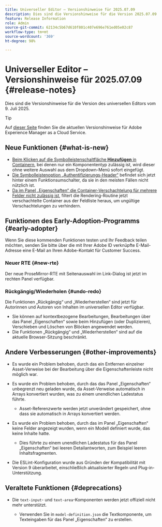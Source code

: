```yaml
---
title: Universeller Editor – Versionshinweise für 2025.07.09
description: Dies sind die Versionshinweise für die Version 2025.07.09 des universellen Editors.
feature: Release Information
role: Admin
source-git-commit: 62134c5b67d610f801c407e696e761ed05e02c87
workflow-type: tm+mt
source-wordcount: '369'
ht-degree: 98%

---
```



# Universeller Editor – Versionshinweise für 2025.07.09 {#release-notes}

Dies sind die Versionshinweise für die Version des universellen Editors vom 9. Juli 2025.

>[!TIP]
>
>Auf [dieser Seite](/help/release-notes/release-notes-cloud/release-notes-current.md) finden Sie die aktuellen Versionshinweise für Adobe Experience Manager as a Cloud Service.

## Neue Funktionen {#what-is-new}

* [Beim Klicken auf die Symbolleistenschaltfläche **Hinzufügen** in Containern](/help/sites-cloud/authoring/universal-editor/authoring.md#adding-components), bei denen nur ein Komponententyp zulässig ist, wird dieser ohne weitere Auswahl aus dem Dropdown-Menü sofort eingefügt.
* [Die Symbolleistenoption „Authentifizierungs-Header“](/help/sites-cloud/authoring/universal-editor/navigation.md#autentication-settings) befindet sich jetzt hinter einem Funktionsumschalter, da sie in den meisten Fällen nicht nützlich ist.
* [Da im Panel „Eigenschaften“ die Container-Verschachtelung für mehrere Felder nicht zulässig ist](/help/implementing/universal-editor/field-types.md#fields), filtert die Rendering-Routine jetzt verschachtelte Container aus der Feldliste heraus, um ungültige Verschachtelungen zu verhindern.

## Funktionen des Early-Adoption-Programms {#early-adopter}

Wenn Sie diese kommenden Funktionen testen und Ihr Feedback teilen möchten, senden Sie bitte über die mit Ihrer Adobe ID verknüpfte E-Mail-Adresse eine E-Mail an Ihren Adobe-Kontakt für Customer Success.

### Neuer RTE {#new-rte}

Der neue ProseMirror-RTE mit Seitenauswahl im Link-Dialog ist jetzt im rechten Panel verfügbar.

### Rückgängig/Wiederholen {#undo-redo}

Die Funktionen „Rückgängig“ und „Wiederherstellen“ sind jetzt für Autorinnen und Autoren von Inhalten im universellen Editor verfügbar.

* Sie können auf kontextbezogene Bearbeitungen, Bearbeitungen über das Panel „Eigenschaften“ sowie beim Hinzufügen (oder Duplizieren), Verschieben und Löschen von Blöcken angewendet werden.
* Die Funktionen „Rückgängig“ und „Wiederherstellen“ sind auf die aktuelle Browser-Sitzung beschränkt.

## Andere Verbesserungen {#other-improvements}

* Es wurde ein Problem behoben, durch das ein Entfernen einzelner Asset-Verweise bei der Bearbeitung über die Eigenschaftenleiste nicht möglich war.
* Es wurde ein Problem behoben, durch das das Panel „Eigenschaften“ unbegrenzt neu geladen wurde, da Asset-Verweise automatisch in Arrays konvertiert wurden, was zu einem unendlichen Ladestatus führte.

   * Asset-Referenzwerte werden jetzt unverändert gespeichert, ohne dass sie automatisch in Arrays konvertiert werden.

* Es wurde ein Problem behoben, durch das im Panel „Eigenschaften“ keine Felder angezeigt wurden, wenn ein Modell definiert wurde, das keine Inhalte hatte.

   * Dies führte zu einem unendlichen Ladestatus für das Panel „Eigenschaften“ bei leeren Detailantworten, zum Beispiel leeren Inhaltsfragmenten.

* Die ESLint-Konfiguration wurde aus Gründen der Kompatibilität mit Version 9 überarbeitet, einschließlich aktualisierter Regeln und Plug-in-Unterstützung.

## Veraltete Funktionen {#deprecations}

* Die `text-input`- und `text-area`-Komponenten werden jetzt offiziell nicht mehr unterstützt.

   * Verwenden Sie in `model-definition.json` die Textkomponente, um Texteingaben für das Panel „Eigenschaften“ zu erstellen.

